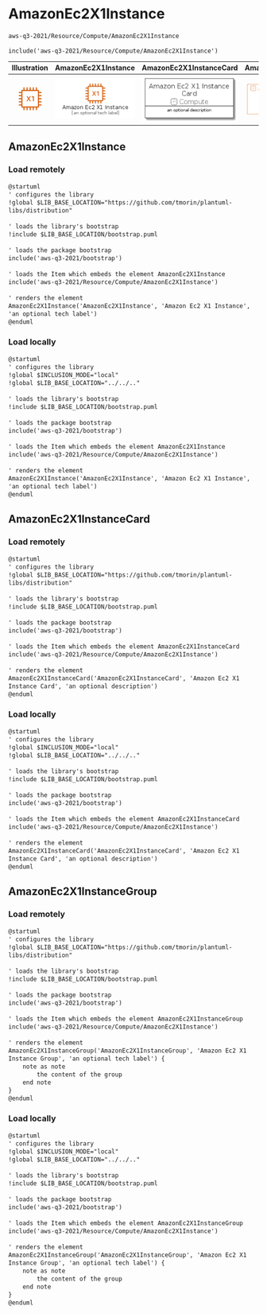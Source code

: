 # AmazonEc2X1Instance


```text
aws-q3-2021/Resource/Compute/AmazonEc2X1Instance
```

```text
include('aws-q3-2021/Resource/Compute/AmazonEc2X1Instance')
```



| Illustration | AmazonEc2X1Instance | AmazonEc2X1InstanceCard | AmazonEc2X1InstanceGroup |
| :---: | :---: | :---: | :---: |
| ![illustration for Illustration](../../../aws-q3-2021/Resource/Compute/AmazonEc2X1Instance.png) | ![illustration for AmazonEc2X1Instance](../../../aws-q3-2021/Resource/Compute/AmazonEc2X1Instance.Local.png) | ![illustration for AmazonEc2X1InstanceCard](../../../aws-q3-2021/Resource/Compute/AmazonEc2X1InstanceCard.Local.png) | ![illustration for AmazonEc2X1InstanceGroup](../../../aws-q3-2021/Resource/Compute/AmazonEc2X1InstanceGroup.Local.png) |




## AmazonEc2X1Instance

### Load remotely
```plantuml
@startuml
' configures the library
!global $LIB_BASE_LOCATION="https://github.com/tmorin/plantuml-libs/distribution"

' loads the library's bootstrap
!include $LIB_BASE_LOCATION/bootstrap.puml

' loads the package bootstrap
include('aws-q3-2021/bootstrap')

' loads the Item which embeds the element AmazonEc2X1Instance
include('aws-q3-2021/Resource/Compute/AmazonEc2X1Instance')

' renders the element
AmazonEc2X1Instance('AmazonEc2X1Instance', 'Amazon Ec2 X1 Instance', 'an optional tech label')
@enduml
```

### Load locally
```plantuml
@startuml
' configures the library
!global $INCLUSION_MODE="local"
!global $LIB_BASE_LOCATION="../../.."

' loads the library's bootstrap
!include $LIB_BASE_LOCATION/bootstrap.puml

' loads the package bootstrap
include('aws-q3-2021/bootstrap')

' loads the Item which embeds the element AmazonEc2X1Instance
include('aws-q3-2021/Resource/Compute/AmazonEc2X1Instance')

' renders the element
AmazonEc2X1Instance('AmazonEc2X1Instance', 'Amazon Ec2 X1 Instance', 'an optional tech label')
@enduml
```

## AmazonEc2X1InstanceCard

### Load remotely
```plantuml
@startuml
' configures the library
!global $LIB_BASE_LOCATION="https://github.com/tmorin/plantuml-libs/distribution"

' loads the library's bootstrap
!include $LIB_BASE_LOCATION/bootstrap.puml

' loads the package bootstrap
include('aws-q3-2021/bootstrap')

' loads the Item which embeds the element AmazonEc2X1InstanceCard
include('aws-q3-2021/Resource/Compute/AmazonEc2X1Instance')

' renders the element
AmazonEc2X1InstanceCard('AmazonEc2X1InstanceCard', 'Amazon Ec2 X1 Instance Card', 'an optional description')
@enduml
```

### Load locally
```plantuml
@startuml
' configures the library
!global $INCLUSION_MODE="local"
!global $LIB_BASE_LOCATION="../../.."

' loads the library's bootstrap
!include $LIB_BASE_LOCATION/bootstrap.puml

' loads the package bootstrap
include('aws-q3-2021/bootstrap')

' loads the Item which embeds the element AmazonEc2X1InstanceCard
include('aws-q3-2021/Resource/Compute/AmazonEc2X1Instance')

' renders the element
AmazonEc2X1InstanceCard('AmazonEc2X1InstanceCard', 'Amazon Ec2 X1 Instance Card', 'an optional description')
@enduml
```

## AmazonEc2X1InstanceGroup

### Load remotely
```plantuml
@startuml
' configures the library
!global $LIB_BASE_LOCATION="https://github.com/tmorin/plantuml-libs/distribution"

' loads the library's bootstrap
!include $LIB_BASE_LOCATION/bootstrap.puml

' loads the package bootstrap
include('aws-q3-2021/bootstrap')

' loads the Item which embeds the element AmazonEc2X1InstanceGroup
include('aws-q3-2021/Resource/Compute/AmazonEc2X1Instance')

' renders the element
AmazonEc2X1InstanceGroup('AmazonEc2X1InstanceGroup', 'Amazon Ec2 X1 Instance Group', 'an optional tech label') {
    note as note
        the content of the group
    end note
}
@enduml
```

### Load locally
```plantuml
@startuml
' configures the library
!global $INCLUSION_MODE="local"
!global $LIB_BASE_LOCATION="../../.."

' loads the library's bootstrap
!include $LIB_BASE_LOCATION/bootstrap.puml

' loads the package bootstrap
include('aws-q3-2021/bootstrap')

' loads the Item which embeds the element AmazonEc2X1InstanceGroup
include('aws-q3-2021/Resource/Compute/AmazonEc2X1Instance')

' renders the element
AmazonEc2X1InstanceGroup('AmazonEc2X1InstanceGroup', 'Amazon Ec2 X1 Instance Group', 'an optional tech label') {
    note as note
        the content of the group
    end note
}
@enduml
```

